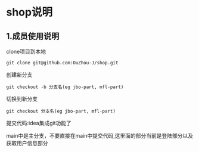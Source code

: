 # shop说明

## 1.成员使用说明

clone项目到本地
```shell
git clone git@github.com:OuZhou-J/shop.git
```

创建新分支
```shell
git checkout -b 分支名(eg jbo-part, mfl-part)
``` 

切换到新分支
```shell
git checkout 分支名(eg jbo-part, mfl-part)
```

提交代码:idea集成git功能了

main中是主分支，不要直接在main中提交代码,这里面的部分当前是登陆部分以及获取用户信息部分


